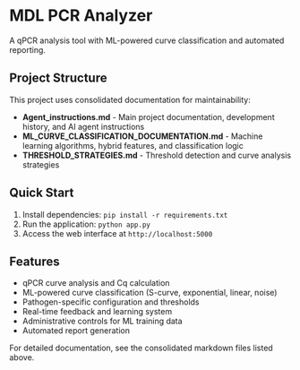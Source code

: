 # MDL PCR Analyzer

A qPCR analysis tool with ML-powered curve classification and automated reporting.

## Project Structure

This project uses consolidated documentation for maintainability:

- **Agent_instructions.md** - Main project documentation, development history, and AI agent instructions
- **ML_CURVE_CLASSIFICATION_DOCUMENTATION.md** - Machine learning algorithms, hybrid features, and classification logic  
- **THRESHOLD_STRATEGIES.md** - Threshold detection and curve analysis strategies

## Quick Start

1. Install dependencies: `pip install -r requirements.txt`
2. Run the application: `python app.py`
3. Access the web interface at `http://localhost:5000`

## Features

- qPCR curve analysis and Cq calculation
- ML-powered curve classification (S-curve, exponential, linear, noise)
- Pathogen-specific configuration and thresholds
- Real-time feedback and learning system
- Administrative controls for ML training data
- Automated report generation

For detailed documentation, see the consolidated markdown files listed above.
